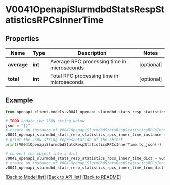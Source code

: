 # V0041OpenapiSlurmdbdStatsRespStatisticsRPCsInnerTime


## Properties

Name | Type | Description | Notes
------------ | ------------- | ------------- | -------------
**average** | **int** | Average RPC processing time in microseconds | [optional] 
**total** | **int** | Total RPC processing time in microseconds | [optional] 

## Example

```python
from openapi_client.models.v0041_openapi_slurmdbd_stats_resp_statistics_rpcs_inner_time import V0041OpenapiSlurmdbdStatsRespStatisticsRPCsInnerTime

# TODO update the JSON string below
json = "{}"
# create an instance of V0041OpenapiSlurmdbdStatsRespStatisticsRPCsInnerTime from a JSON string
v0041_openapi_slurmdbd_stats_resp_statistics_rpcs_inner_time_instance = V0041OpenapiSlurmdbdStatsRespStatisticsRPCsInnerTime.from_json(json)
# print the JSON string representation of the object
print(V0041OpenapiSlurmdbdStatsRespStatisticsRPCsInnerTime.to_json())

# convert the object into a dict
v0041_openapi_slurmdbd_stats_resp_statistics_rpcs_inner_time_dict = v0041_openapi_slurmdbd_stats_resp_statistics_rpcs_inner_time_instance.to_dict()
# create an instance of V0041OpenapiSlurmdbdStatsRespStatisticsRPCsInnerTime from a dict
v0041_openapi_slurmdbd_stats_resp_statistics_rpcs_inner_time_from_dict = V0041OpenapiSlurmdbdStatsRespStatisticsRPCsInnerTime.from_dict(v0041_openapi_slurmdbd_stats_resp_statistics_rpcs_inner_time_dict)
```
[[Back to Model list]](../README.md#documentation-for-models) [[Back to API list]](../README.md#documentation-for-api-endpoints) [[Back to README]](../README.md)


